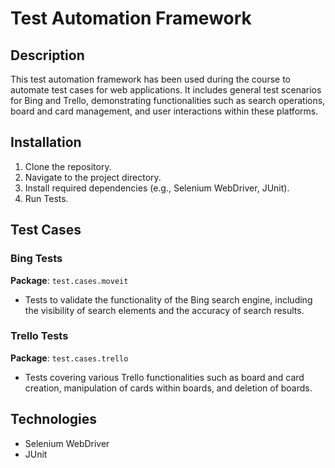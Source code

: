 Test Automation Framework
=========================

Description
-----------

This test automation framework has been used during the course to automate test cases for web applications. It includes general test scenarios for Bing and Trello, demonstrating functionalities such as search operations, board and card management, and user interactions within these platforms.

Installation
------------

1.  Clone the repository.
2.  Navigate to the project directory.
3.  Install required dependencies (e.g., Selenium WebDriver, JUnit).
4.  Run Tests.

Test Cases
----------

### Bing Tests

**Package**: `test.cases.moveit`

-   Tests to validate the functionality of the Bing search engine, including the visibility of search elements and the accuracy of search results.

### Trello Tests

**Package**: `test.cases.trello`

-   Tests covering various Trello functionalities such as board and card creation, manipulation of cards within boards, and deletion of boards.

Technologies
------------

-   Selenium WebDriver
-   JUnit
